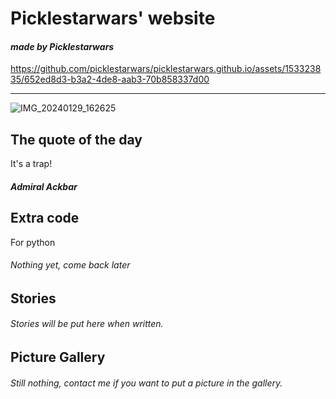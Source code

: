 # Picklestarwars' website
#### _made by Picklestarwars_
https://github.com/picklestarwars/picklestarwars.github.io/assets/153323835/652ed8d3-b3a2-4de8-aab3-70b858337d00
___________________________________________________
![IMG_20240129_162625](https://github.com/picklestarwars/picklestarwars.github.io/assets/153323835/6ffb0e97-2f20-48a9-8d75-7b53b54d577e)


## The quote of the day
 It's a trap!
##### Admiral Ackbar
## Extra code
For python 
###### Nothing yet, come back later
## Stories
###### Stories will be put here when written.
## Picture Gallery
###### Still nothing, contact me if you want to put a picture in the gallery.
